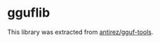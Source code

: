 # gguflib

This library was extracted from
[antirez/gguf-tools](https://github.com/antirez/gguf-tools/tree/main).
